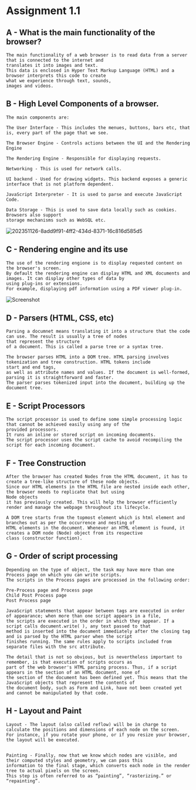 # Assignment 1.1

## A - What is the main functionality of the browser?
    The main functionality of a web browser is to read data from a server that is connected to the internet and 
    translates it into images and text.
    This data is enclosed in Hyper Text Markup Language (HTML) and a browser interprets this code to create 
    what we experience through text, sounds,
    images and videos.
    
    


## B - High Level Components of a browser.

    The main components are:
    
    The User Interface - This includes the menues, buttons, bars etc, that is, every part of the page that we see.
    
    The Browser Engine - Controls actions between the UI and the Rendering Engine
    
    The Rendering Engine - Responsible for displaying requests.
    
    Networking - This is used for network calls.
    
    UI backend - Used for drawing widgets. This backend exposes a generic interface that is not platform dependent.
    
    JavaScript Interpreter - It is used to parse and execute JavaScript Code.
    
    Data Storage - This is used to save data locally such as cookies. Browsers also support 
    storage mechanisms such as WebSQL etc.
    
![202351126-8add9f91-4ff2-434d-8371-16c816d585d5](https://user-images.githubusercontent.com/117629490/202662325-034444b5-d66f-49dc-9610-26b2e2f9ed32.png)

    
    
## C - Rendering engine and its use

    The use of the rendering engione is to display requested content on the browser's screen.
    By default the rendering engine can display HTML and XML documents and images. It can display other types of data by 
    using plug-ins or extensions.
    For example, displaying pdf information using a PDF viewer plug-in.
    
    
![Screenshot](https://user-images.githubusercontent.com/117629490/202668110-a1f51652-4708-43a5-830a-3ff504b92614.png)



    
## D - Parsers (HTML, CSS, etc)

    Parsing a documnet means translating it into a structure that the code can use. The result is usually a tree of nodes 
    that represent the structure 
    of a document. This is called a parse tree or a syntax tree.
    
    The browser parses HTML into a DOM tree. HTML parsing involves tokenization and tree construction. HTML tokens include 
    start and end tags, 
    as well as attribute names and values. If the document is well-formed, parsing it is straightforward and faster. 
    The parser parses tokenized input into the document, building up the document tree.    
    
## E - Script Processors    

    The script processor is used to define some simple processing logic that cannot be achieved easily using any of the
    provided processors.
    It runs an inline or stored script on incoming documents.
    The script processor uses the script cache to avoid recompiling the script for each incoming document.
    
## F - Tree Construction
     
    After the browser has created Nodes from the HTML document, it has to create a tree-like structure of these node objects. 
    Since our HTML elements in the HTML file are nested inside each other, the browser needs to replicate that but using 
    Node objects 
    it has previously created. This will help the browser efficiently render and manage the webpage throughout its lifecycle. 
    
    A DOM tree starts from the topmost element which is html element and branches out as per the occurrence and nesting of
    HTML elements in the document. Whenever an HTML element is found, it creates a DOM node (Node) object from its respective 
    class (constructor function).
    
## G - Order of script processing

    Depending on the type of object, the task may have more than one Process page on which you can write scripts. 
    The scripts in the Process pages are processed in the following order:

    Pre-Process page and Process page
    Child Post Process page
    Post Process page
    
    JavaScript statements that appear between tags are executed in order of appearance; when more than one script appears in a file, 
    the scripts are executed in the order in which they appear. If a script calls document.write( ), any text passed to that 
    method is inserted into the document immediately after the closing tag and is parsed by the HTML parser when the script 
    finishes running. The same rules apply to scripts included from separate files with the src attribute. 
    
    The detail that is not so obvious, but is nevertheless important to remember, is that execution of scripts occurs as 
    part of the web browser's HTML parsing process. Thus, if a script appears in the section of an HTML document, none of 
    the section of the document has been defined yet. This means that the JavaScript objects that represent the contents of 
    the document body, such as Form and Link, have not been created yet and cannot be manipulated by that code.

    
## H - Layout and Paint

    Layout - The layout (also called reflow) will be in charge to calculate the positions and dimensions of each node on the screen. 
    For instance, if you rotate your phone, or if you resize your browser, the layout will be executed.
    
    
    Painting - Finally, now that we know which nodes are visible, and their computed styles and geometry, we can pass this
    information to the final stage, which converts each node in the render tree to actual pixels on the screen. 
    This step is often referred to as “painting”, “rasterizing.” or “repainting”.

